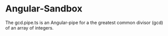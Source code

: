 # Angular-Sandbox
The gcd.pipe.ts is an Angular-pipe for a the greatest common divisor (gcd) of an array of integers.
